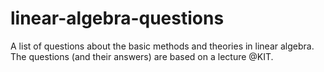 # linear-algebra-questions
A list of questions about the basic methods and theories in linear algebra.  
The questions (and their answers) are based on a lecture @KIT.
